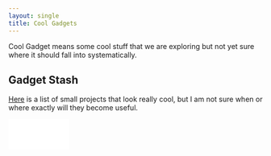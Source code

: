 ```yaml
---
layout: single
title: Cool Gadgets
---
```


Cool Gadget means some cool stuff that we are exploring but not yet sure where it should fall into systematically.

## Gadget Stash

[Here](./gadget-stash.md) is a list of small projects that look really cool, but I am not sure when or where exactly will they become useful.

<iframe data-aa="1177860" src="//ad.a-ads.com/1177860?size=120x60" scrolling="no" style="width:120px; height:60px; border:0px; padding:0; overflow:hidden" allowtransparency="true"></iframe>

